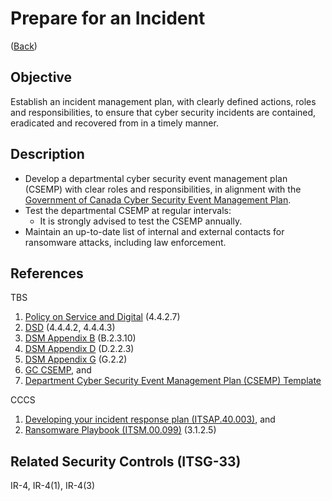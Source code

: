 # Prepare for an Incident

([Back](../README.md))

## Objective

Establish an incident management plan, with clearly defined actions, roles and responsibilities, to ensure that cyber
security incidents are contained, eradicated and recovered from in a timely manner.

## Description

- Develop a departmental cyber security event management plan (CSEMP) with clear roles and responsibilities, in alignment with the [Government of Canada Cyber Security Event Management Plan](https://www.canada.ca/en/government/system/digital-government/online-security-privacy/security-identity-management/government-canada-cyber-security-event-management-plan.html#toc5).
- Test the departmental CSEMP at regular intervals:
  - It is strongly advised  to test the CSEMP annually.
- Maintain an up-to-date list of internal and external contacts for ransomware attacks, including law enforcement.

## References

TBS

1. [Policy on Service and Digital](https://www.tbs-sct.gc.ca/pol/doc-eng.aspx?id=32603) (4.4.2.7)
2. [DSD](https://www.tbs-sct.gc.ca/pol/doc-eng.aspx?id=32601) (4.4.4.2, 4.4.4.3)
3. [DSM Appendix B](https://www.tbs-sct.gc.ca/pol/doc-eng.aspx?id=32611&section=procedure&p=B#appB) (B.2.3.10)
4. [DSM Appendix D](https://www.tbs-sct.gc.ca/pol/doc-eng.aspx?id=32611#appD) (D.2.2.3)
5. [DSM Appendix G](https://www.tbs-sct.gc.ca/pol/doc-eng.aspx?id=32611#appG) (G.2.2)
6. [GC CSEMP](https://www.canada.ca/en/government/system/digital-government/online-security-privacy/security-identity-management/government-canada-cyber-security-event-management-plan.html), and
7. [Department Cyber Security Event Management Plan (CSEMP) Template](https://www.gcpedia.gc.ca/gcwiki/images/6/66/Department_CSEMP_Template.docx)

CCCS

1. [Developing your incident response plan (ITSAP.40.003)](https://cyber.gc.ca/en/guidance/developing-your-incident-response-plan-itsap40003), and
2. [Ransomware Playbook (ITSM.00.099)](https://cyber.gc.ca/en/guidance/ransomware-playbook-itsm00099) (3.1.2.5)

## Related Security Controls (ITSG-33)

IR-4, IR-4(1), IR-4(3)
